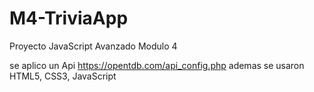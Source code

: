 # M4-TriviaApp
Proyecto JavaScript Avanzado Modulo 4

se aplico un Api https://opentdb.com/api_config.php
ademas se usaron HTML5, CSS3, JavaScript 
